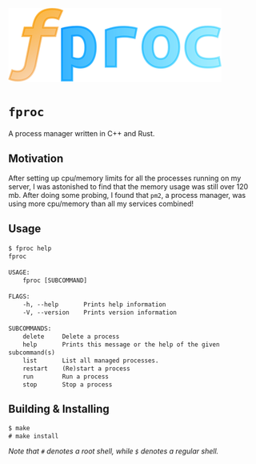 ![alt text](https://raw.githubusercontent.com/BlueCannonBall/fproc/main/fproc.png)

# `fproc`
A process manager written in C++ and Rust.

## Motivation
After setting up cpu/memory limits for all the processes running on my server, I was astonished to find that the memory usage was still over 120 mb. After doing some probing, I found that `pm2`, a process manager, was using more cpu/memory than all my services combined!

## Usage
```
$ fproc help
fproc

USAGE:
    fproc [SUBCOMMAND]

FLAGS:
    -h, --help       Prints help information
    -V, --version    Prints version information

SUBCOMMANDS:
    delete     Delete a process
    help       Prints this message or the help of the given subcommand(s)
    list       List all managed processes.
    restart    (Re)start a process
    run        Run a process
    stop       Stop a process
```

## Building & Installing
```
$ make
# make install
```
*Note that `#` denotes a root shell, while `$` denotes a regular shell.*
